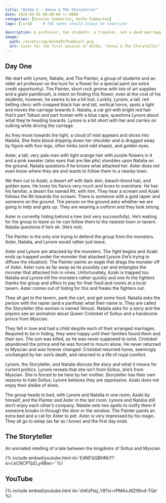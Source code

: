 ```yaml
---
title: "Anthe 1 - Venus & The Storyteller"
date: 2024-03-01 08:00:00 +/-0800
categories: [Session Summaries, Anthe Summaries]
tags: [lore]     # TAG names should always be lowercase

description: A professor, two students, a traveler, and a dead man happen upon a battle in the woods. 
image:
  path: /assets/img/Anthe01Thumbnail.png
  alt: Cover for the first session of Anthe, "Venus & The Storyteller". A map details two continents, one on the left side of the image is larger than the one on the right. They are connected by a land bridge that goes across the ocean. Drawn by Blake.
---
```


## Day One

We start with Lynore, Natalia, and The Painter, a group of students and an older art professor on the hunt for a flower for a special paint (an extra credit opportunity). The Painter, short rock gnome with lots of art supplies and a giant paintbrush, is intent on finding this flower, even at the cost of his students, however, he seems to be a bit lost. Luckily, Lynore, a tall, red tiefling cleric with cropped black hair and tall, vertical horns, spots a light and moves the carriage towards it. Natalia, a cat girl with bright red hair that’s part Tabaxi and part human with a blue cape, questions Lynore about what they’re heading towards. Lynore is a bit short with her and carries on sulking while driving the carriage. 

As they move towards the light, a cloud of mist appears and slices into Natalia. She feels blood dripping down her shoulder and is dragged away by figure with four legs, other limbs (and odd shape), and golden eyes. 

Aster, a tall, very pale man with light orange hair with purple flowers in it and a pink sweater (also eyes that are like pits) stumbles upon Natalia on the ground. Natalia questions if he knows what attacked her. Aster does not even know where they are and wants to follow them to a nearby town. 

We then cut to Azaki, a desert elf with dark skin, bleach-blond hair, and golden eyes. He loves his fiance very much and loves to overshare. He has his familiar, a desert fox named Rit, with him. They hear a scream and Azaki follows the Rit towards the scream. There is someone with a gold rapier and someone on the ground. The person on the ground asks whether we are going to help and gets up. They are wearing a uniform and they look strong. 

Aster is currently hiding behind a tree (not very successfully). He’s waiting for the group to leave so he can follow them to the nearest town or tavern. Natalia questions if he’s ok. (He’s not). 

The Painter is the only one trying to defend the group from the monsters. Aster, Natalia, and Lynore would rather just leave.

Aster and Lynore are attacked by the monsters. The fight begins and Azaki ends up trapped under the monster that attacked Lynore (he’s trying to diffuse the situation). The Painter paints an eagle that drags the monster off of Aster. Aster runs as far away as he possibly can and entangles the monster that attacked him in vines. Unfortunately, Azaki is trapped too. Natalia and Lynore kill the monsters rather quickly and one fo the fighters thanks the group and offers to pay for their food and rooms at a local tavern. Aster comes out of hiding for this and freaks the fighters out. 

They all get to the tavern, park the cart, and get some food. Natalia asks the person with the rapier (and a panflute) what their name is. They are called the Storyteller (the woman is named Venus). Natalia asks for a story and the players see an animation about Queen Cristobel of Soltus and a handsome prince from Myscian. 

They fell in love and had a child despite each of their arranged marriages. Required to be in hiding, they were happy until their families found them and their son. The son was killed, as he was never supposed to exist. Cristobel abandoned the prince and he was forced to mourn alone. He never returned to Myscian and was forever changed. Cristobel returned home, seemingly unchanged by her son’s death, and returned to a life of royal comfort. 

Lynore, the Storyteller, and Natalia discuss the story and what it means for current politics. Lynore reveals that she isn’t from Soltus, she’s from Myscian. She is forced to be here by her mother. Storyteller has their own reasons to hate Soltus. Lynore believes they are oppressive. Azaki does not enjoy their dislike of elves. 

The group heads to bed, with Lynore and Natalia in one room, Azaki by himself, and the Painter and Aster in the last room. Lynore and Natalia still don’t enjoy each other’s company. Natalie sets two spells to notify them if someone breaks in through the door or the window. The Painter paints an extra bed and a cat for Aster to pet. Aster is very impressed by his magic. They all go to sleep (as far as I know) and the first day ends. 

## The Storyteller 

An animated retelling of a tale between the kingdoms of Soltus and Myscian 

{% include embed/youtube.html id='E4NFQQBHRkY?si=LkCNCPTpD_y4Bwc-' %}

## YouTube

{% include embed/youtube.html id='nhKzFtej_Y8?si=rPMAoJ6ZIWud-TQe' %}

